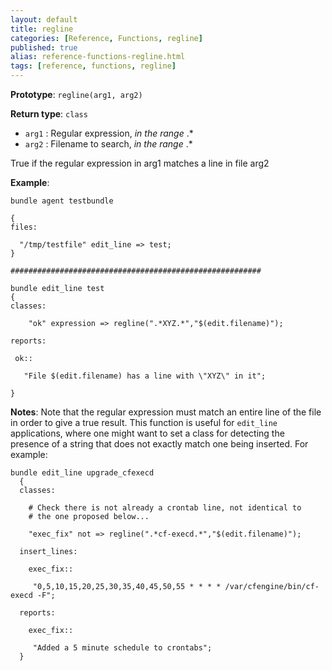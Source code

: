 ```yaml
---
layout: default
title: regline
categories: [Reference, Functions, regline]
published: true
alias: reference-functions-regline.html
tags: [reference, functions, regline]
---
```


**Prototype**: `regline(arg1, arg2)`

**Return type**: `class`

* `arg1` : Regular expression, *in the range* .\*
* `arg2` : Filename to search, *in the range* .\*

True if the regular expression in arg1 matches a line in file arg2

**Example**:

```cf3
bundle agent testbundle

{
files:

  "/tmp/testfile" edit_line => test;
}

########################################################

bundle edit_line test
{
classes:

    "ok" expression => regline(".*XYZ.*","$(edit.filename)");

reports:

 ok::

   "File $(edit.filename) has a line with \"XYZ\" in it";

}
```

**Notes**:
Note that the regular expression must match an entire line of the file
in order to give a true result. This function is useful for `edit_line`
applications, where one might want to set a class for detecting the
presence of a string that does not exactly match one being inserted. For
example:

```cf3
bundle edit_line upgrade_cfexecd
  {
  classes:

    # Check there is not already a crontab line, not identical to
    # the one proposed below...

    "exec_fix" not => regline(".*cf-execd.*","$(edit.filename)");

  insert_lines:

    exec_fix::

     "0,5,10,15,20,25,30,35,40,45,50,55 * * * * /var/cfengine/bin/cf-execd -F";

  reports:

    exec_fix::

     "Added a 5 minute schedule to crontabs";
  }
```
